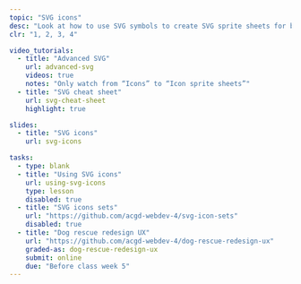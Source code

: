 ```yaml
---
topic: "SVG icons"
desc: "Look at how to use SVG symbols to create SVG sprite sheets for better performance and reusable systems."
clr: "1, 2, 3, 4"

video_tutorials:
  - title: "Advanced SVG"
    url: advanced-svg
    videos: true
    notes: "Only watch from “Icons” to “Icon sprite sheets”"
  - title: "SVG cheat sheet"
    url: svg-cheat-sheet
    highlight: true

slides:
  - title: "SVG icons"
    url: svg-icons

tasks:
  - type: blank
  - title: "Using SVG icons"
    url: using-svg-icons
    type: lesson
    disabled: true
  - title: "SVG icons sets"
    url: "https://github.com/acgd-webdev-4/svg-icon-sets"
    disabled: true
  - title: "Dog rescue redesign UX"
    url: "https://github.com/acgd-webdev-4/dog-rescue-redesign-ux"
    graded-as: dog-rescue-redesign-ux
    submit: online
    due: "Before class week 5"
---
```

